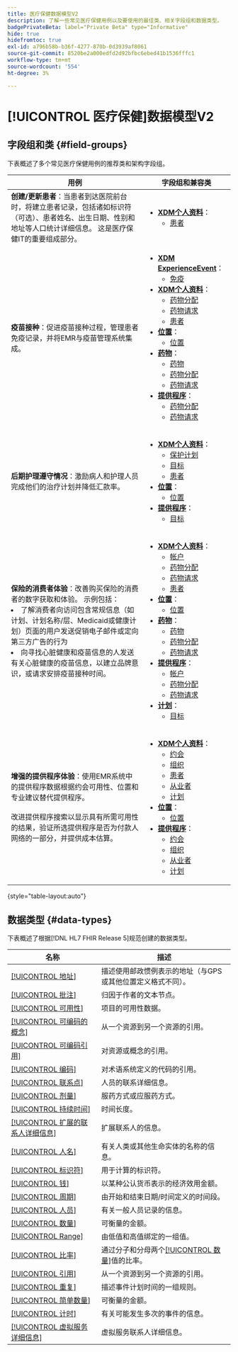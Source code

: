 ```yaml
---
title: 医疗保健数据模型V2
description: 了解一些常见医疗保健用例以及要使用的最佳类、相关字段组和数据类型。
badgePrivateBeta: label="Private Beta" type="Informative"
hide: true
hidefromtoc: true
exl-id: a796b58b-b36f-4277-870b-0d3939af8061
source-git-commit: 8520be2a000edfd2d92bfbc6ebed41b1536fffc1
workflow-type: tm+mt
source-wordcount: '554'
ht-degree: 3%

---
```


# [!UICONTROL 医疗保健]数据模型V2

## 字段组和类 {#field-groups}

下表概述了多个常见医疗保健用例的推荐类和架构字段组。

| 用例 | 字段组和兼容类 |
| --- | --- |
| **创建/更新患者**：当患者到达医院前台时，将建立患者记录，包括诸如标识符（可选）、患者姓名、出生日期、性别和地址等人口统计详细信息。 这是医疗保健IT的重要组成部分。 | <ul><li>**[XDM个人资料](../../classes/individual-profile.md)**：<ul><li>[患者](./field-groups/patient.md)</li></ul></li></ul> |
| **疫苗接种**：促进疫苗接种过程，管理患者免疫记录，并将EMR与疫苗管理系统集成。 | <ul><li>**[XDM ExperienceEvent](../../classes/experienceevent.md)**：<ul><li>[免疫](./field-groups/immunization.md)</li></ul></li><li>**[XDM个人资料](../../classes/individual-profile.md)**：<ul><li>[药物分配](./field-groups/medication-dispense.md)</li><li>[药物请求](./field-groups/medication-request.md)</li><li>[患者](./field-groups/patient.md)</li></ul></li><li>**[位置](./classes/location.md)**：<ul><li>[位置](./field-groups/location.md)</li></ul><li>**[药物](../../classes/medication.md)**：<ul><li>[药物](./field-groups/medication.md)</li><li>[药物分配](./field-groups/medication-dispense.md)</li><li>[药物请求](./field-groups/medication-request.md)</li></ul></li><li>**[提供程序](../../classes/provider.md)**：<ul><li>[药物分配](./field-groups/medication-dispense.md)</li><li>[药物请求](./field-groups/medication-request.md)</li></ul></li></ul> |
| **后期护理遵守情况**：激励病人和护理人员完成他们的治疗计划并降低汇款率。 | <ul><li>**[XDM个人资料](../../classes/individual-profile.md)**：<ul><li>[保护计划](./field-groups/care-plan.md)</li><li>[目标](./field-groups/goal.md)</li><li>[患者](./field-groups/patient.md)</li></ul></li><li>**[位置](./classes/location.md)**：<ul><li>[位置](./field-groups/location.md)</li></ul><li>**[提供程序](../../classes/provider.md)**：<ul><li>[目标](./field-groups/goal.md)</li></ul></li></ul> |
| **保险的消费者体验**：改善购买保险的消费者的数字获取和体验。 示例包括： <li> 了解消费者向访问包含常规信息（如计划、计划名称/层、Medicaid或健康计划）页面的用户发送促销电子邮件或定向第三方广告的行为</li><li> 向寻找心脏健康和疫苗信息的人发送有关心脏健康的疫苗信息，以建立品牌意识，或请求安排疫苗接种时间。 </li> | <ul><li>**[XDM个人资料](../../classes/individual-profile.md)**：<ul><li>[帐户](./field-groups/account.md)</li><li>[药物分配](./field-groups/medication-dispense.md)</li><li>[药物请求](./field-groups/medication-request.md)</li><li>[患者](./field-groups/patient.md)</li></ul></li><li>**[位置](./classes/location.md)**：<ul><li>[位置](./field-groups/location.md)</li></ul><li>**[药物](../../classes/medication.md)**：<ul><li>[药物](./field-groups/medication.md)</li><li>[药物分配](./field-groups/medication-dispense.md)</li><li>[药物请求](./field-groups/medication-request.md)</li></ul></li><li>**[提供程序](../../classes/provider.md)**：<ul><li>[帐户](./field-groups/account.md)</li><li>[药物分配](./field-groups/medication-dispense.md)</li><li>[药物请求](./field-groups/medication-request.md)</li></ul><li>**[计划](../../classes/plan.md)**：<ul><li>[目标](./field-groups/coverage.md)</li></ul></li></ul> |
| **增强的提供程序体验**：使用EMR系统中的提供程序数据根据约会可用性、位置和专业建议替代提供程序。<br> <br>改进提供程序搜索以显示具有所需可用性的结果，验证所选提供程序是否为付款人网络的一部分，并提供成本估算。 | <ul><li>**[XDM个人资料](../../classes/individual-profile.md)**：<ul><li>[约会](./field-groups/appointment.md)</li><li>[组织](./field-groups/organization.md)</li><li>[患者](./field-groups/patient.md)</li><li>[从业者](./field-groups/practioner.md)</li><li>[计划](./field-groups/schedule.md)</li></ul></li><li>**[位置](./classes/location.md)**：<ul><li>[位置](./field-groups/location.md)</li></ul><li>**[提供程序](../../classes/provider.md)**：<ul><li>[约会](./field-groups/appointment.md)</li><li>[组织](./field-groups/organization.md)</li><li>[从业者](./field-groups/practioner.md)</li><li>[计划](./field-groups/schedule.md)</li></ul></li></ul> |

{style="table-layout:auto"}

## 数据类型 {#data-types}

下表概述了根据[!DNL HL7 FHIR Release 5]规范创建的数据类型。

| 名称 | 描述 |
| --- | --- |
| [[!UICONTROL 地址]](./data-types/address.md) | 描述使用邮政惯例表示的地址（与GPS或其他位置定义格式不同）。 |
| [[!UICONTROL 批注]](./data-types/annotation.md) | 归因于作者的文本节点。 |
| [[!UICONTROL 可用性]](./data-types/availability.md) | 项目的可用性数据。 |
| [[!UICONTROL 可编码的概念]](./data-types/codeable-concept.md) | 从一个资源到另一个资源的引用。 |
| [[!UICONTROL 可编码引用]](./data-types/codeable-reference.md) | 对资源或概念的引用。 |
| [[!UICONTROL 编码]](./data-types/coding.md) | 对术语系统定义的代码的引用。 |
| [[!UICONTROL 联系点]](./data-types/contact-point.md) | 人员的联系详细信息。 |
| [[!UICONTROL 剂量]](./data-types/dosage.md) | 服药方式或应服药方式。 |
| [[!UICONTROL 持续时间]](./data-types/duration.md) | 时间长度。 |
| [[!UICONTROL 扩展的联系人详细信息]](./data-types/extended-contact-detail.md) | 扩展联系人的信息。 |
| [[!UICONTROL 人名]](./data-types/human-name.md) | 有关人类或其他生命实体的名称的信息。 |
| [[!UICONTROL 标识符]](./data-types/identifier.md) | 用于计算的标识符。 |
| [[!UICONTROL 钱]](./data-types/money.md) | 以某种公认货币表示的经济效用金额。 |
| [[!UICONTROL 周期]](./data-types/period.md) | 由开始和结束日期/时间定义的时间段。 |
| [[!UICONTROL 人员]](./data-types/person.md) | 有关一般人员记录的信息。 |
| [[!UICONTROL 数量]](./data-types/quantity.md) | 可衡量的金额。 |
| [[!UICONTROL Range]](./data-types/range.md) | 由低值和高值绑定的一组值。 |
| [[!UICONTROL 比率]](./data-types/ratio.md) | 通过分子和分母两个[[!UICONTROL 数量]](./data-types/quantity.md)值的比率。 |
| [[!UICONTROL 引用]](./data-types/reference.md) | 从一个资源到另一个资源的引用。 |
| [[!UICONTROL 重复]](./data-types/repeat.md) | 描述事件计划时间的一组规则。 |
| [[!UICONTROL 简单数量]](./data-types/simple-quantity.md) | 可衡量的金额。 |
| [[!UICONTROL 计时]](./data-types/timing.md) | 有关可能发生多次的事件的信息。 |
| [[!UICONTROL 虚拟服务详细信息]](./data-types/virtual-service-detail.md) | 虚拟服务联系人详细信息。 |
